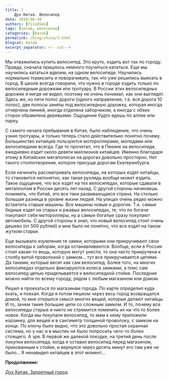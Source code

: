 ```yaml
---
title: |
    Дух Китая. Велосипед
date: 2010-08-30
authors: [FiloXSee]
tags: [китай, велосипед]
categories: [Китай]
permalink: /blog/china/3.html
blogcat: Китай
excerpt_separator: <!--cut-->
---
```


Мы отважились купить велосипед. Это круто, ездить вот так по городу. Правда, сначала пришлось немного поучиться кататься. Еще мы научились кататься вдвоем, на одном велосипеде. Научились нормально тормозить и поворачивать, так что уже решились выехать в город. В школе всегда говорили, что нужно в городе ездить только по велосипедным дорожкам или тротуару. В России этих велосипедных дорожек я нигде не видел, поэтому не очень понимал, как они выглядят. Здесь же, из пяти полос дороги (одного направления, т.е. вся дорога 10 полос), две полосы заняты под велосипедную дорожку, которая иногда отчерчена линией, иногда отделена заборчиком, а иногда с обеих сторон обрамлена деревьями. Ощущение будто едешь по аллее или парку. 

<!--cut-->

С самого начала пребывания в Китае, было наблюдение, что очень узкие тротуары, и только теперь стало действительно понятно почему. Большинство китайцев пользуются мотороллерами, мопедами или велосипедами всегда. Где то прочитал, что в Пекине на велосипеде, ежедневно ездит около девяти миллионов китайцев. Именно благодаря этому в Китайских мегаполисах на дорогах довольно просторно. Нет такого столпотворения, которое присуще дорогам Екатеринбурга.

Если начинать рассматривать велосипеды, на которых ездят китайцы, то становится непонятно, как такая рухлядь вообще может ездить. Такое ощущение, что все ездят на тех велосипедах, которые сдавали в металлолом в России десять лет назад. С другой стороны начинаешь понимать, что Китай, это все таки развивающаяся страна. На столько большая разница в уровне жизни людей. На улицах очень редко можно встретить старые машины. Все машины новые и дорогие. Т.е. самые бедные ездят на старых и ржавых велосипедах, те, что по богаче покупают себе мотороллеры, ну а самые богатые сразу покупают автомобиль. С другой стороны я знал, что новый велосипед стоит очень дешево (от 500 рублей) и мне было не понятно, что все ездят на таком жутком старье.

Еще вызывало изумление те замки, которыми они прикручивают свои велосипеды к заборам, когда останавливаются. Вообще, если в России стоит какая-то вещь, которую могут унести, то она часто прикручена к столбу витой проволокой с замком… тут все прикручивается цепями. Да такими, которые весят как сам велосипед. Более того, на многих велосипедах отдельно фиксируются колеса замками, а плис сам велосипед цепью приделывается к велосипедной стойке. Последние можно найти по всему городу, рядом с любым магазином или домом. 

Решил я проехаться по магазинам города. По карте определил куда ехать, и поехал. Когда я потом пешком через весь город возвращался домой, то мне открылся смысл многих вещей, которые делают китайцы. И то, зачем такие большие цепи со сложным замком. И то, почему все велосипеды старые и никто не стремится поменять их на что то более новое. Когда мы покупали велосипед, то мам к нему приложили корзинку, для вещей и в сантиметр толщиной проволоку, с замком на конце. По ключу было видно, что это довольно простая охранная система, но у нас и в мыслях не было попросить чего-то более стоящего. А зря. В первой же далекой поездке, на третий день после покупки велосипеда, когда я оставил велосипед перед магазином, прикованным к стойке, и вернулся через десять минут его там уже не было… Я ненавидел китайцев в этот момент…

**Продолжение:**

[Дух Китая. Запретный город](http://itw66.ru/blog/china/4.html)
